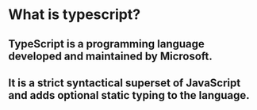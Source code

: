 # What is typescript?
## TypeScript is a programming language developed and maintained by Microsoft. 
## It is a strict syntactical superset of JavaScript and adds optional static typing to the language.


